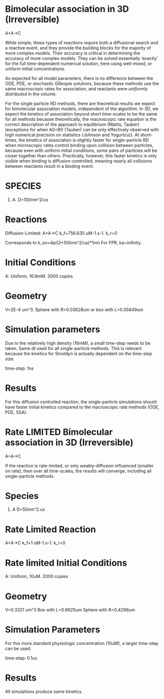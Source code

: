# Bimolecular association in 3D (Irreversible)
A+A->C

While simple, these types of reactions require both a diffusional search and a reactive event, and they provide the building blocks for the majority of more complex models. Their accuracy is critical in determining the accuracy of more complex models. They can be solved essentially ‘exactly’ for the full time-dependent numerical solution, here using well-mixed, or uniform initial concentrations. 


As expected for all model parameters, there is no difference between the ODE, PDE, or stochastic Gillespie solutions, because these methods use the same macroscopic rates for association, and reactants were *uniformly distributed* in the volume. 

For the single particle RD methods, there are theoretical results we expect for bimolecular association models, independent of the algorithm. In 3D, we expect the kinetics of association beyond short time-scales to be the same for all methods because theoretically, the macroscopic rate equation is the correct description of the approach to equilibrium (Mattis, Tauber) (exceptions for when A0=B0 (Tauber) can be only effectively observed with high numerical precision on statistics (Johnson and Yogurtcu)). At short-times, the kinetics of association is slightly faster for single-particle RD when microscopic rates control binding upon collision between particles, because even with uniform initial conditions, some pairs of particles will be closer together than others. Practically, however, this faster kinetics is only visible when binding is diffusion-controlled, meaning nearly all collisions between reactants result in a binding event. 

# SPECIES
1. A.           D=100nm^2/us 

# Reactions
Diffusion-Limited: 
A+A->C  k_f=756.635 uM-1.s-1. k_r=0

Corresponds to k_on=4*pi*(2*100nm^2/us)*1nm
For FPR, ka=infinity.


# Initial Conditions
A: Uniform, 16.6mM.   2000 copies 

# Geometry
V=2E-4 um^3.
Sphere with R=0.03628um or box with L=0.05849um

# Simulation parameters
Due to the relatively high density (16mM), a small time-step needs to be taken. Same dt used for all single-particle methods. This is relevant because the kinetics for Smoldyn is actually dependent on the time-step size.

time-step: 1ns


# Results
For this diffusion controlled reaction, the single-particle simulations should have faster initial kinetics compared to the macroscopic rate methods (ODE, PDE, SSA).

# Rate LIMITED Bimolecular association in 3D (Irreversible)
A+A->C

If the reaction is rate-limited, or only weakly-diffusion influenced (smaller on rate), then over all time-scales, the results will converge, including all single-particle methods.

# Species
1. A D=50nm^2.us

# Rate Limited Reaction
A+A->C k_f=1 uM-1.s-1. k_r=0
# Rate limited Initial Conditions
A: Uniform, 10uM. 2000 copies
# Geometry
V=0.3321 um^3
Box with L=0.6925um
Sphere with R=0.4296um

# Simulation Parameters
For this more standard physiologic concentration (10uM), a larger time-step can be used.

time-step: 0.1us


# Results
All simulations produce same kinetics.
